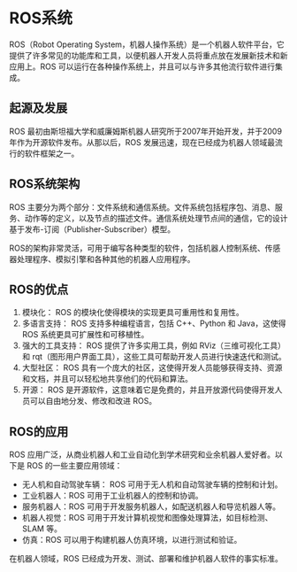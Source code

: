 # ROS系统
ROS（Robot Operating System，机器人操作系统）是一个机器人软件平台，它提供了许多常见的功能库和工具，以便机器人开发人员将重点放在发展新技术和新应用上。ROS 可以运行在各种操作系统上，并且可以与许多其他流行软件进行集成。

## 起源及发展
ROS 最初由斯坦福大学和威廉姆斯机器人研究所于2007年开始开发，并于2009年作为开源软件发布。从那以后，ROS 发展迅速，现在已经成为机器人领域最流行的软件框架之一。

## ROS系统架构
ROS 主要分为两个部分：文件系统和通信系统。文件系统包括程序包、消息、服务、动作等的定义，以及节点的描述文件。通信系统处理节点间的通信，它的设计基于发布-订阅（Publisher-Subscriber）模型。

ROS的架构非常灵活，可用于编写各种类型的软件，包括机器人控制系统、传感器处理程序、模拟引擎和各种其他的机器人应用程序。

## ROS的优点
1. 模块化： ROS 的模块化使得模块的实现更具可重用性和复用性。
2. 多语言支持： ROS 支持多种编程语言，包括 C++、Python 和 Java，这使得 ROS 系统更具可扩展性和可移植性。
3. 强大的工具支持： ROS 提供了许多实用工具，例如 RViz（三维可视化工具）和 rqt（图形用户界面工具），这些工具可帮助开发人员进行快速迭代和测试。
4. 大型社区： ROS 具有一个庞大的社区，这使得开发人员能够获得支持、资源和文档，并且可以轻松地共享他们的代码和算法。
5. 开源： ROS 是开源软件，这意味着它是免费的，并且开放源代码使得开发人员可以自由地分发、修改和改进 ROS。

## ROS的应用
ROS 应用广泛，从商业机器人和工业自动化到学术研究和业余机器人爱好者。以下是 ROS 的一些主要应用领域：

* 无人机和自动驾驶车辆： ROS 可用于无人机和自动驾驶车辆的控制和计划。
* 工业机器人：ROS 可用于工业机器人的控制和协调。
* 服务机器人：ROS 可用于开发服务机器人，如配送机器人和导览机器人等。
* 机器人视觉：ROS 可用于开发计算机视觉和图像处理算法，如目标检测、SLAM 等。
* 仿真：ROS 可以用于构建机器人仿真环境，以进行测试和验证。

在机器人领域，ROS 已经成为开发、测试、部署和维护机器人软件的事实标准。